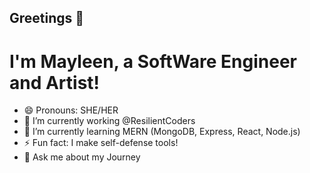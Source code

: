 ## Greetings 👋

<!--
**maypangie/maypangie** is a ✨ _special_ ✨ repository because its `README.md` (this file) appears on your GitHub profile.

Here are some ideas to get you started: -->
<h1>I'm Mayleen, a SoftWare Engineer and Artist!</h1>

- 😄 Pronouns: SHE/HER
- 🔭 I’m currently working @ResilientCoders
- 🌱 I’m currently learning MERN (MongoDB, Express, React, Node.js)
- ⚡ Fun fact: I make self-defense tools! 
- 💬 Ask me about my Journey



<!-- - 📫 How to reach me: Linkedin, or Email! -->

